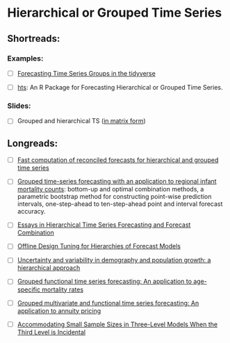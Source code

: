 # Hierarchical or Grouped Time Series

## Shortreads:



### Examples:

- [ ]  [Forecasting Time Series Groups in the tidyverse](https://cran.rstudio.com/web/packages/sweep/vignettes/SW01_Forecasting_Time_Series_Groups.html)

- [ ] [hts](https://cran.r-project.org/web/packages/hts/vignettes/hts.pdf): An R Package for Forecasting Hierarchical or Grouped Time Series. 


### Slides:

- [ ]  Grouped and hierarchical TS ([in matrix form](https://forecasters.org/wp-content/uploads/gravity_forms/7-2a51b93047891f1ec3608bdbd77ca58d/2014/07/Athanasopoulos_George_ISF2014.pdf))




## Longreads: 


- [ ] [Fast computation of reconciled forecasts for hierarchical and grouped time series](https://robjhyndman.com/papers/hgts4.pdf)


- [ ]  [Grouped time-series forecasting with an application to regional infant mortality counts](http://www.cpc.ac.uk/docs/2013_WP40_Grouped_Time-Series_Forecasting_Shang_et_al.pdf): bottom-up and optimal combination methods, a parametric bootstrap method for constructing point-wise prediction intervals,  one-step-ahead to ten-step-ahead point and interval forecast accuracy.



- [ ] [Essays in Hierarchical Time Series Forecasting and Forecast Combination](https://core.ac.uk/download/pdf/154428359.pdf)



- [ ] [Offline Design Tuning for Hierarchies of Forecast Models](http://cs.emis.de/LNI/Proceedings/Proceedings180/167.pdf)


- [ ] [Uncertainty and variability in demography and population growth: a hierarchical approach](http://zero.sci-hub.tw/3978/f6fab7692f0e7bfaf6c1c9662cde415e/clark2003.pdf)



- [ ] [Grouped functional time series forecasting: An application to age-specific mortality rates](https://arxiv.org/pdf/1609.04222.pdf)


- [ ] [Grouped multivariate and functional time series forecasting: An application to annuity pricing](https://www.sciencedirect.com/science/article/pii/S016766871630484X)


- [ ] [Accommodating Small Sample Sizes in Three-Level Models When the Third Level is Incidental](https://www.tandfonline.com/doi/abs/10.1080/00273171.2016.1262236?src=recsys&journalCode=hmbr20)



